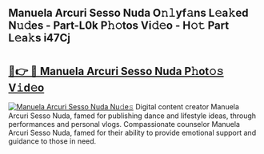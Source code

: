 ## Manuela Arcuri Sesso Nuda O𝚗𝚕yf𝚊ns L𝚎a𝚔ed N𝚞𝚍es - Part-L0k P𝚑𝚘tos Vi𝚍𝚎o - H𝚘𝚝 Part L𝚎a𝚔s i47Cj

# <h2><a href="http://kf1zems.oniu.top/?m=Manuela+Arcuri+Sesso+Nuda">🔗👉 🔴 Manuela Arcuri Sesso Nuda P𝚑ot𝚘𝚜 V𝚒d𝚎o</a></h2>

[![Manuela Arcuri Sesso Nuda Nu𝚍e𝚜](https://i.imgur.com/0qMVB7G.gif)](http://kf1zems.oniu.top/?m=Manuela+Arcuri+Sesso+Nuda)
Digital content creator Manuela Arcuri Sesso Nuda, famed for publishing dance and lifestyle ideas, through performances and personal vlogs. Compassionate counselor Manuela Arcuri Sesso Nuda, famed for their ability to provide emotional support and guidance to those in need.  
